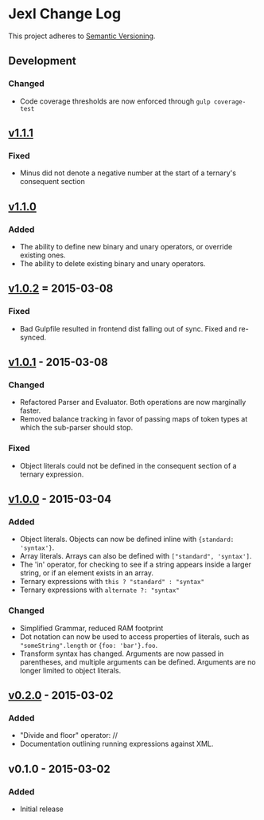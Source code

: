 # Jexl Change Log
This project adheres to [Semantic Versioning](http://semver.org/).

## Development
### Changed
- Code coverage thresholds are now enforced through `gulp coverage-test`

## [v1.1.1]
### Fixed
- Minus did not denote a negative number at the start of a ternary's consequent
section

## [v1.1.0]
### Added
- The ability to define new binary and unary operators, or override existing
ones.
- The ability to delete existing binary and unary operators.

## [v1.0.2] = 2015-03-08
### Fixed
- Bad Gulpfile resulted in frontend dist falling out of sync. Fixed and
re-synced.

## [v1.0.1] - 2015-03-08
### Changed
- Refactored Parser and Evaluator. Both operations are now marginally faster.
- Removed balance tracking in favor of passing maps of token types at which
the sub-parser should stop.

### Fixed
- Object literals could not be defined in the consequent section of a ternary
expression.

## [v1.0.0] - 2015-03-04
### Added
- Object literals. Objects can now be defined inline with
`{standard: 'syntax'}`.
- Array literals. Arrays can also be defined with `["standard", 'syntax']`.
- The 'in' operator, for checking to see if a string appears inside a larger
string, or if an element exists in an array.
- Ternary expressions with `this ? "standard" : "syntax"`
- Ternary expressions with `alternate ?: "syntax"`

### Changed
- Simplified Grammar, reduced RAM footprint
- Dot notation can now be used to access properties of literals, such as
`"someString".length` or `{foo: 'bar'}.foo`.
- Transform syntax has changed. Arguments are now passed in parentheses, and
multiple arguments can be defined. Arguments are no longer limited to object
literals.

## [v0.2.0] - 2015-03-02
### Added
- "Divide and floor" operator: //
- Documentation outlining running expressions against XML.

## v0.1.0 - 2015-03-02
### Added
- Initial release

[Development]: https://github.com/TechnologyAdvice/Jexl/compare/1.1.1...HEAD
[v1.1.1]: https://github.com/TechnologyAdvice/Jexl/compare/1.1.0...1.1.1
[v1.1.0]: https://github.com/TechnologyAdvice/Jexl/compare/1.0.2...1.1.0
[v1.0.2]: https://github.com/TechnologyAdvice/Jexl/compare/1.0.1...1.0.2
[v1.0.1]: https://github.com/TechnologyAdvice/Jexl/compare/1.0.0...1.0.1
[v1.0.0]: https://github.com/TechnologyAdvice/Jexl/compare/0.2.0...1.0.0
[v0.2.0]: https://github.com/TechnologyAdvice/Jexl/compare/0.1.0...0.2.0
